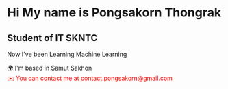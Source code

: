 <h1>Hi  My name is Pongsakorn Thongrak</h1>
<h2>Student of IT SKNTC</h2>
<p>Now I've been Learning Machine Learning</p>
<list>🌍  I'm based in Samut Sakhon</list>
<br>
<style>
  .email{
    color: red;
  }
</style>
<list class="email"> ✉️  You can contact me at contact.pongsakorn@gmail.com</list>
